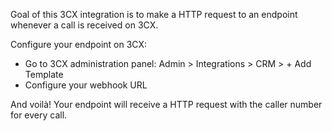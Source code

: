 Goal of this 3CX integration is to make a HTTP request to an endpoint whenever a call is received on 3CX.

Configure your endpoint on 3CX:

* Go to 3CX administration panel: Admin > Integrations > CRM > + Add Template
* Configure your webhook URL

And voilà! Your endpoint will receive a HTTP request with the caller number for every call.
